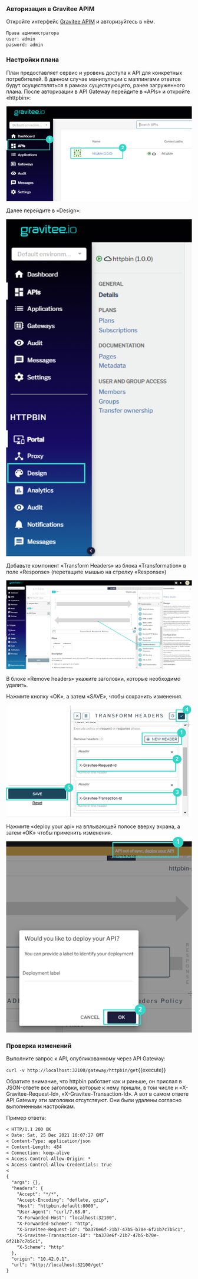 ### Авторизация в Gravitee APIM
Откройте интерфейс [Gravitee APIM](https://[[HOST_SUBDOMAIN]]-32100-[[KATACODA_HOST]].environments.katacoda.com/) и авторизуйтесь в нём. 
```
Права администратора
user: admin
pasword: admin
```
### Настройки плана
План предоставляет сервис и уровень доступа к API для конкретных потребителей. В данном случае манипуляции с маппингами ответов будут осуществляться в рамках существующего, ранее загруженного плана.
После авторизации в API Gateway перейдите в «APIs» и откройте «httpbin»:

![App_](./assets/9-1-1.png)

Далее перейдите в «Design»:

![App_](./assets/9-1-2.png)

Добавьте компонент «Transform Headers» из блока «Transformation» в поле «Response» (перетащите мышью на стрелку «Response»)

![App_](./assets/9-1-3.png)

В блоке «Remove headers» укажите заголовки, которые необходимо удалить.

Нажмите кнопку «OK», а затем «SAVE», чтобы сохранить изменения.

![App_](./assets/9-1-4.png)

Нажмите «deploy your api» на вплывающей полосе вверху экрана, а затем «OK» чтобы применить изменения.
![App_](./assets/9-1-5.png)

### Проверка изменений

Выполните запрос к API, опубликованному через API Gateway:

`curl -v http://localhost:32100/gateway/httpbin/get`{{execute}}

Обратите внимание, что httpbin работает как и раньше, он прислал в JSON-ответе все заголовки, которые к нему пришли, в том числе и «X-Gravitee-Request-Id», «X-Gravitee-Transaction-Id». А вот в самом ответе API Gateway эти заголовки отсутствуют. Они были удалены согласно выполненным настройкам.

Пример ответа:
```
< HTTP/1.1 200 OK
< Date: Sat, 25 Dec 2021 10:07:27 GMT
< Content-Type: application/json
< Content-Length: 484
< Connection: keep-alive
< Access-Control-Allow-Origin: *
< Access-Control-Allow-Credentials: true
< 
{
  "args": {}, 
  "headers": {
    "Accept": "*/*", 
    "Accept-Encoding": "deflate, gzip", 
    "Host": "httpbin.default:8000", 
    "User-Agent": "curl/7.68.0", 
    "X-Forwarded-Host": "localhost:32100", 
    "X-Forwarded-Scheme": "http", 
    "X-Gravitee-Request-Id": "ba370e6f-21b7-47b5-b70e-6f21b7c7b5c1", 
    "X-Gravitee-Transaction-Id": "ba370e6f-21b7-47b5-b70e-6f21b7c7b5c1", 
    "X-Scheme": "http"
  }, 
  "origin": "10.42.0.1", 
  "url": "http://localhost:32100/get"
}
```

